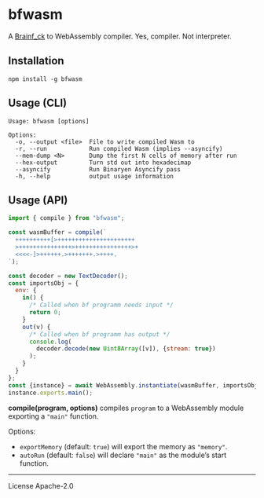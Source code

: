 # bfwasm

A [Brainf_ck][bf] to WebAssembly compiler. Yes, compiler. Not interpreter.

## Installation

```
npm install -g bfwasm
```

## Usage (CLI)

```
Usage: bfwasm [options]

Options:
  -o, --output <file>  File to write compiled Wasm to
  -r, --run            Run compiled Wasm (implies --asyncify)
  --mem-dump <N>       Dump the first N cells of memory after run
  --hex-output         Turn std out into hexadecimap
  --asyncify           Run Binaryen Asyncify pass
  -h, --help           output usage information
```

## Usage (API)

```js
import { compile } from "bfwasm";

const wasmBuffer = compile(`
  ++++++++++[>++++++++++++++++++++++
  >+++++++++++++++>++++++++++++++++>+
  <<<<-]>++++++.>+++++++.>++++.
`);

const decoder = new TextDecoder();
const importsObj = {
  env: {
    in() {
      /* Called when bf programm needs input */
      return 0;
    }
    out(v) {
      /* Called when bf programm has output */
      console.log(
        decoder.decode(new Uint8Array([v]), {stream: true})
      );
    }
  }
};
const {instance} = await WebAssembly.instantiate(wasmBuffer, importsObj);
instance.exports.main();
```

**compile(program, options)** compiles `program` to a WebAssembly module exporting a `"main"` function.

Options:

- `exportMemory` (default: `true`) will export the memory as `"memory"`.
- `autoRun` (default: `false`) will declare `"main"` as the module’s start function.

---

License Apache-2.0

[bf]: http://www.muppetlabs.com/~breadbox/bf/
